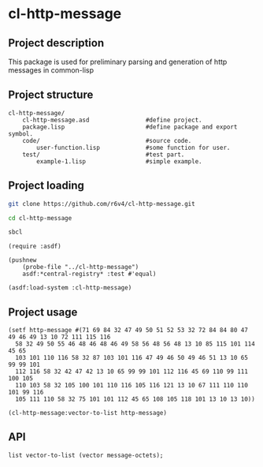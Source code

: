 # cl-http-message

## Project description
This package is used for preliminary parsing and generation of http messages in common-lisp

## Project structure
```text
cl-http-message/
    cl-http-message.asd                #define project.
    package.lisp                       #define package and export symbol.
    code/                              #source code.
        user-function.lisp             #some function for user.
    test/                              #test part.
        example-1.lisp                 #simple example.

```

## Project loading
```bash
git clone https://github.com/r6v4/cl-http-message.git

cd cl-http-message

sbcl
```
```common-lisp
(require :asdf)

(pushnew
    (probe-file "../cl-http-message")
    asdf:*central-registry* :test #'equal)

(asdf:load-system :cl-http-message)
```

## Project usage
```common-lisp
(setf http-message #(71 69 84 32 47 49 50 51 52 53 32 72 84 84 80 47 49 46 49 13 10 72 111 115 116
  58 32 49 50 55 46 48 46 48 46 49 58 56 48 56 48 13 10 85 115 101 114 45 65
  103 101 110 116 58 32 87 103 101 116 47 49 46 50 49 46 51 13 10 65 99 99 101
  112 116 58 32 42 47 42 13 10 65 99 99 101 112 116 45 69 110 99 111 100 105
  110 103 58 32 105 100 101 110 116 105 116 121 13 10 67 111 110 110 101 99 116
  105 111 110 58 32 75 101 101 112 45 65 108 105 118 101 13 10 13 10))

(cl-http-message:vector-to-list http-message)

```

## API
```text
list vector-to-list (vector message-octets);
```
